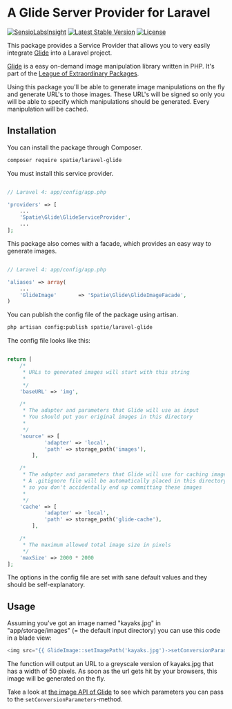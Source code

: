 # A Glide Server Provider for Laravel
[![SensioLabsInsight](https://insight.sensiolabs.com/projects/ad0422ca-e31f-44a3-b01a-ee5ec757b18d/mini.png)](https://insight.sensiolabs.com/projects/ad0422ca-e31f-44a3-b01a-ee5ec757b18d)
[![Latest Stable Version](https://poser.pugx.org/spatie/laravel-glide/version.png)](https://packagist.org/packages/spatie/laravel-glide)
[![License](https://poser.pugx.org/spatie/laravel-glide/license.png)](https://packagist.org/packages/spatie/laravel-glide)

This package provides a Service Provider that allows you to very easily integrate [Glide](http://glide.thephpleague.com/) into a Laravel project.

[Glide](http://glide.thephpleague.com/) is a easy on-demand image manipulation library written in PHP. It's part of the [League of Extraordinary Packages](http://thephpleague.com/).

Using this package you'll be able to generate image manipulations on the fly and generate URL's to those images. These URL's will be signed so only you will be able to specify which manipulations should be generated. Every manipulation will be cached.

## Installation


You can install the package through Composer.

```bash
composer require spatie/laravel-glide
```

You must install this service provider.

```php

// Laravel 4: app/config/app.php

'providers' => [
    ...
    'Spatie\Glide\GlideServiceProvider',
    ...
];
```

This package also comes with a facade, which provides an easy way to generate images.

```php

// Laravel 4: app/config/app.php

'aliases' => array(
	...
    'GlideImage'       => 'Spatie\Glide\GlideImageFacade',
)
```


You can publish the config file of the package using artisan.

```bash
php artisan config:publish spatie/laravel-glide
```

The config file looks like this:
```php

return [
    /*
     * URLs to generated images will start with this string
     *
     */
    'baseURL' => 'img',

    /*
     * The adapter and parameters that Glide will use as input
     * You should put your original images in this directory
     *
     */
    'source' => [
            'adapter' => 'local',
            'path' => storage_path('images'),
        ],

    /*
     * The adapter and parameters that Glide will use for caching images
     * A .gitignore file will be automatically placed in this directory
     * so you don't accidentally end up committing these images
     *
     */
    'cache' => [
            'adapter' => 'local',
            'path' => storage_path('glide-cache'),
        ],

    /*
     * The maximum allowed total image size in pixels
     */
    'maxSize' => 2000 * 2000
];
```


The options in the config file are set with sane default values and they should be self-explanatory.

## Usage 

Assuming you've got an image named "kayaks.jpg" in "app/storage/images" (= the default input directory) you can use this code in a blade view:


```php
<img src="{{ GlideImage::setImagePath('kayaks.jpg')->setConversionParameters(['w'=> 50, 'filt'=>'greyscale']) }}" />
```

The function will output an URL to a greyscale version of kayaks.jpg that has a width of 50 pixels. As soon as the url gets hit by your browsers, this image will be generated on the fly.

Take a look at [the image API of Glide](http://glide.thephpleague.com/api/size/) to see which parameters you can pass to the ```setConversionParameters```-method.